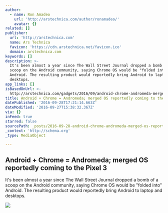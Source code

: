 ```yaml
---
author:
  - name: Ron Amadeo
    url: 'http://arstechnica.com/author/ronamadeo/'
    avatar: {}
related: []
publisher:
  url: 'http://arstechnica.com'
  name: Ars Technica
  favicon: 'https://cdn.arstechnica.net/favicon.ico'
  domain: arstechnica.com
keywords: []
description: >-
  It's been almost a year since The Wall Street Journal dropped a bomb of a
  scoop on the Android community, saying Chrome OS would be "folded into"
  Android. The resulting product would reportedly bring Android to laptop and
  desktops.
app_links: []
isBasedOnUrl: >-
  http://arstechnica.com/gadgets/2016/09/android-chrome-andromeda-merged-os-reportedly-coming-to-the-pixel-3/
title: Android + Chrome = Andromeda; merged OS reportedly coming to the Pixel 3
datePublished: '2016-09-28T17:21:14.663Z'
dateModified: '2016-09-27T15:38:32.367Z'
via: {}
inFeed: true
starred: false
sourcePath: _posts/2016-09-28-android-chrome-andromeda-merged-os-reportedly-coming-to.md
_context: 'http://schema.org'
_type: MediaObject

---
```

<article style=""><h1>Android + Chrome = Andromeda; merged OS reportedly coming to the Pixel 3</h1><p>It's been almost a year since The Wall Street Journal dropped a bomb of a scoop on the Android community, saying Chrome OS would be "folded into" Android. The resulting product would reportedly bring Android to laptop and desktops.</p><img src="http://cdn.arstechnica.net/wp-content/uploads/2013/03/IMG_3715-640x488.jpg" /></article>